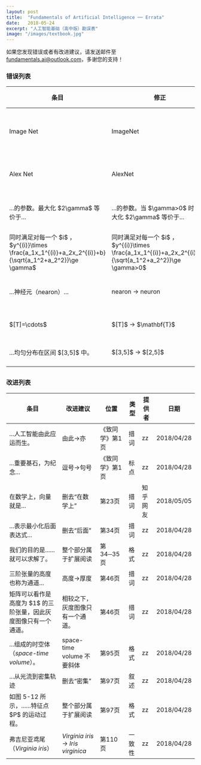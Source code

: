 ```yaml
---
layout: post
title:  "Fundamentals of Artificial Intelligence ── Errata"
date:   2018-05-24
excerpt: "人工智能基础（高中版）勘误表"
image: "/images/textbook.jpg"
---
```

<div class="box">
    <p>
    如果您发现错误或者有改进建议，请发送邮件至 <a href="mailto:fundamentals.ai@outlook.com">fundamentals.ai@outlook.com</a>，多谢您的支持！
    </p>
</div>

<h3>错误列表</h3>
<div class="table-wrapper">
    <table>
        <thead>
            <tr>
                <th>条目</th>
                <th>修正</th>
                <th>位置</th>
                <th>类型</th>
                <th>汇报者</th>
                <th>日期</th>
            </tr>
        </thead>
        <tbody>
            <tr>
                <td>Image Net</td>
                <td>ImageNet</td>
                <td>第9、52、53、54页</td>
                <td>专有名词</td>
                <td>zz</td>
                <td>2018/04/28</td>
            </tr>
            <tr>
                <td>Alex Net</td>
                <td>AlexNet</td>
                <td>第9、62页</td>
                <td>专有名词</td>
                <td>zz</td>
                <td>2018/04/28</td>
            </tr>
            <tr>
                <td>...的参数。最大化 $2\gamma$ 等价于...</td>
                <td>...的参数。当 $\gamma>0$ 时，最大化 $2\gamma$ 等价于...</td>
                <td>第34页</td>
                <td>技术错误</td>
                <td>Chaorui Yao</td>
                <td>2018/05/07</td>
            </tr>
            <tr>
                <td>同时满足对每一个 $i$ ，$y^{(i)}\times \frac{a_1x_1^{(i)}+a_2x_2^{(i)}+b}{\sqrt{a_1^2+a_2^2}}\ge \gamma$</td>
                <td>同时满足对每一个 $i$ ，$y^{(i)}\times \frac{a_1x_1^{(i)}+a_2x_2^{(i)}+b}{\sqrt{a_1^2+a_2^2}}\ge \gamma>0$</td>
                <td>第34页</td>
                <td>技术错误</td>
                <td>Chaorui Yao</td>
                <td>2018/05/07</td>
            </tr>
            <tr>
                <td>...神经元（nearon）...</td>
                <td>nearon -> neuron</td>
                <td>第59页</td>
                <td>专有名词</td>
                <td>zz</td>
                <td>2018/04/28</td>
            </tr>
            <tr>
                <td>$[T]=\cdots$</td>
                <td>$[T]$ -> $\mathbf{T}$</td>
                <td>第130页</td>
                <td>格式</td>
                <td>zz</td>
                <td>2018/04/28</td>
            </tr>
            <tr>
                <td>...均匀分布在区间 $[3,5]$ 中。</td>
                <td>$[3,5]$ -> $[2,5]$</td>
                <td>第130页</td>
                <td>格式</td>
                <td>Dan Zhou</td>
                <td>2018/05/07</td>
            </tr>
        </tbody>
        <tfoot>
            <tr>
                <td colspan="2"></td>
                <td></td>
            </tr>
        </tfoot>
    </table>
</div>

<h3>改进列表</h3>
<div class="table-wrapper">
    <table>
        <thead>
            <tr>
                <th>条目</th>
                <th>改进建议</th>
                <th>位置</th>
                <th>类型</th>
                <th>提供者</th>
                <th>日期</th>
            </tr>
        </thead>
        <tbody>
            <tr>
                <td>...人工智能由此应运而生。</td>
                <td>由此->亦</td>
                <td>《致同学》第1页</td>
                <td>措词</td>
                <td>zz</td>
                <td>2018/04/28</td>
            </tr>
            <tr>
                <td>...重要基石，为纪念...</td>
                <td>逗号->句号</td>
                <td>《致同学》第1页</td>
                <td>标点</td>
                <td>zz</td>
                <td>2018/04/28</td>
            </tr>
            <tr>
                <td>在数学上，向量就是...</td>
                <td>删去“在数学上”</td>
                <td>第23页</td>
                <td>措词</td>
                <td>知乎网友</td>
                <td>2018/05/05</td>
            </tr>
            <tr>
                <td>...表示最小化后面表达式...</td>
                <td>删去“后面”</td>
                <td>第34页</td>
                <td>措词</td>
                <td>zz</td>
                <td>2018/04/28</td>
            </tr>
            <tr>
                <td>我们的目的是......就可以求解了。</td>
                <td>整个部分属于扩展阅读</td>
                <td>第34─35页</td>
                <td>格式</td>
                <td>zz</td>
                <td>2018/04/28</td>
            </tr>
            <tr>
                <td>三阶张量的高度也称为通道...</td>
                <td>高度->厚度</td>
                <td>第46页</td>
                <td>措词</td>
                <td>zz</td>
                <td>2018/04/28</td>
            </tr>
            <tr>
                <td>矩阵可以看作是高度为 $1$ 的三阶张量，因此灰度图像只有一个通道。</td>
                <td>相较之下，灰度图像只有一个通道。</td>
                <td>第46页</td>
                <td>措词</td>
                <td>zz</td>
                <td>2018/04/28</td>
            </tr>
            <tr>
                <td>...组成的时空体（<i>space-time volume</i>）。</td>
                <td>space-time volume 不要斜体</td>
                <td>第95页</td>
                <td>格式</td>
                <td>zz</td>
                <td>2018/04/28</td>
            </tr>
            <tr>
                <td>...从光流到密集轨迹</td>
                <td>删去“密集”</td>
                <td>第97页</td>
                <td>叙述</td>
                <td>zz</td>
                <td>2018/04/28</td>
            </tr>
            <tr>
                <td>如图 5-12 所示，......特征点 $P$ 的运动过程。</td>
                <td>整个部分属于扩展阅读</td>
                <td>第97页</td>
                <td>格式</td>
                <td>zz</td>
                <td>2018/04/28</td>
            </tr>
            <tr>
                <td>弗吉尼亚鸢尾（<i>Virginia iris</i>）</td>
                <td><i>Virginia iris</i> -> <i>Iris virginica</i></td>
                <td>第110页</td>
                <td>一致性</td>
                <td>zz</td>
                <td>2018/04/28</td>
            </tr>
        </tbody>
        <tfoot>
            <tr>
                <td colspan="5"></td>
            </tr>
        </tfoot>
    </table>
</div>
